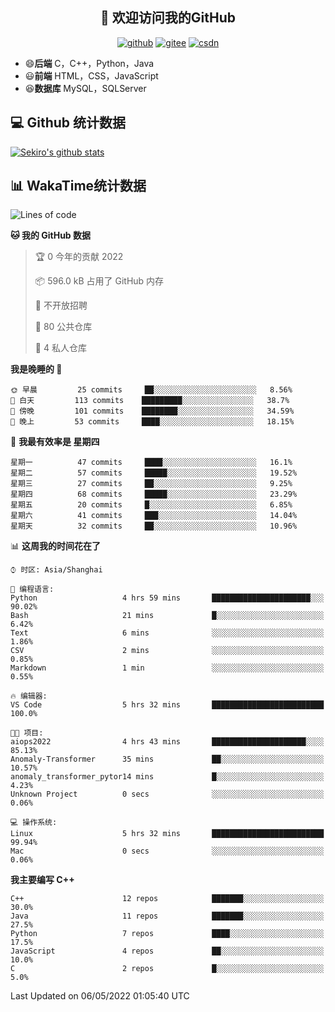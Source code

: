 <h2 align="center">👋 欢迎访问我的GitHub</h2>
<p align="center">
  <a href="https://666wxy666.github.io/"><img src="https://img.shields.io/badge/GitHub-24292e" alt="github"></a>
  <a href="https://gitee.com/wxy_666"><img src="https://img.shields.io/badge/Gitee-fe7300" alt="gitee"></a>
  <a href="https://blog.csdn.net/WXY_666"><img src="https://img.shields.io/badge/CSDN-cf000e" alt="csdn"></a>
</p>

- 😄**后端** C，C++，Python，Java
- 😃**前端** HTML，CSS，JavaScript
- 😆**数据库** MySQL，SQLServer

## 💻 Github 统计数据
[![Sekiro's github stats](https://github-readme-stats.vercel.app/api?username=666WXY666)](https://666wxy666.github.io/)

## 📊 WakaTime统计数据

<!--START_SECTION:waka-->
![Lines of code](https://img.shields.io/badge/%E4%BB%8E%E3%80%8C%E4%BD%A0%E5%A5%BD%E4%B8%96%E7%95%8C%E3%80%8D%E6%88%91%E5%B7%B2%E7%BB%8F%E5%86%99%E4%BA%86--286%20Thousand%20%E8%A1%8C%E4%BB%A3%E7%A0%81-blue)

**🐱 我的 GitHub 数据** 

> 🏆 0 今年的贡献 2022
 > 
> 📦 596.0 kB 占用了 GitHub 内存 
 > 
> 🚫 不开放招聘
 > 
> 📜 80 公共仓库 
 > 
> 🔑 4 私人仓库  
 > 
**我是晚睡的 🦉** 

```text
🌞 早晨         25 commits     ██░░░░░░░░░░░░░░░░░░░░░░░   8.56% 
🌆 白天         113 commits    █████████░░░░░░░░░░░░░░░░   38.7% 
🌃 傍晚         101 commits    ████████░░░░░░░░░░░░░░░░░   34.59% 
🌙 晚上         53 commits     ████░░░░░░░░░░░░░░░░░░░░░   18.15%

```
📅 **我最有效率是 星期四** 

```text
星期一          47 commits     ████░░░░░░░░░░░░░░░░░░░░░   16.1% 
星期二          57 commits     █████░░░░░░░░░░░░░░░░░░░░   19.52% 
星期三          27 commits     ██░░░░░░░░░░░░░░░░░░░░░░░   9.25% 
星期四          68 commits     █████░░░░░░░░░░░░░░░░░░░░   23.29% 
星期五          20 commits     █░░░░░░░░░░░░░░░░░░░░░░░░   6.85% 
星期六          41 commits     ███░░░░░░░░░░░░░░░░░░░░░░   14.04% 
星期天          32 commits     ██░░░░░░░░░░░░░░░░░░░░░░░   10.96%

```


📊 **这周我的时间花在了** 

```text
⌚︎ 时区: Asia/Shanghai

💬 编程语言: 
Python                   4 hrs 59 mins       ██████████████████████░░░   90.02% 
Bash                     21 mins             █░░░░░░░░░░░░░░░░░░░░░░░░   6.42% 
Text                     6 mins              ░░░░░░░░░░░░░░░░░░░░░░░░░   1.86% 
CSV                      2 mins              ░░░░░░░░░░░░░░░░░░░░░░░░░   0.85% 
Markdown                 1 min               ░░░░░░░░░░░░░░░░░░░░░░░░░   0.55%

🔥 编辑器: 
VS Code                  5 hrs 32 mins       █████████████████████████   100.0%

🐱‍💻 项目: 
aiops2022                4 hrs 43 mins       █████████████████████░░░░   85.13% 
Anomaly-Transformer      35 mins             ██░░░░░░░░░░░░░░░░░░░░░░░   10.57% 
anomaly_transformer_pytor14 mins             █░░░░░░░░░░░░░░░░░░░░░░░░   4.23% 
Unknown Project          0 secs              ░░░░░░░░░░░░░░░░░░░░░░░░░   0.06%

💻 操作系统: 
Linux                    5 hrs 32 mins       █████████████████████████   99.94% 
Mac                      0 secs              ░░░░░░░░░░░░░░░░░░░░░░░░░   0.06%

```

**我主要编写 C++** 

```text
C++                      12 repos            ███████░░░░░░░░░░░░░░░░░░   30.0% 
Java                     11 repos            ███████░░░░░░░░░░░░░░░░░░   27.5% 
Python                   7 repos             ████░░░░░░░░░░░░░░░░░░░░░   17.5% 
JavaScript               4 repos             ██░░░░░░░░░░░░░░░░░░░░░░░   10.0% 
C                        2 repos             █░░░░░░░░░░░░░░░░░░░░░░░░   5.0%

```



 Last Updated on 06/05/2022 01:05:40 UTC
<!--END_SECTION:waka-->

<!--
**666WXY666/666WXY666** is a ✨ _special_ ✨ repository because its `README.md` (this file) appears on your GitHub profile.

Here are some ideas to get you started:

- 🔭 I’m currently working on ...
- 🌱 I’m currently learning ...
- 👯 I’m looking to collaborate on ...
- 🤔 I’m looking for help with ...
- 💬 Ask me about ...
- 📫 How to reach me: ...
- 😄 Pronouns: ...
- ⚡ Fun fact: ...
-->
